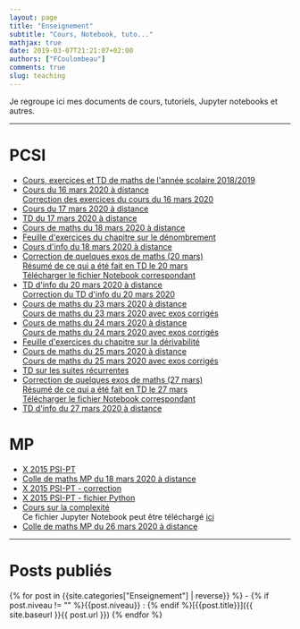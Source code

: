 ```yaml
---
layout: page
title: "Enseignement"
subtitle: "Cours, Notebook, tuto..."
mathjax: true
date: 2019-03-07T21:21:07+02:00
authors: ["FCoulombeau"]
comments: true
slug: teaching
---
```


Je regroupe ici mes documents de cours, tutoriels, Jupyter notebooks et autres.

---

# PCSI

- [Cours, exercices et TD de maths de l'année scolaire 2018/2019](https://fcoulombeau.github.io/cours/PCSI-2018.pdf)
- [Cours du 16 mars 2020 à distance](https://fcoulombeau.github.io/cours/PCSI-Cours-16032020.pdf)  
  [Correction des exercices du cours du 16 mars 2020](https://fcoulombeau.github.io/cours/PCSI-Cor-16032020.pdf)
- [Cours du 17 mars 2020 à distance](https://fcoulombeau.github.io/cours/PCSI-Cours-17032020.pdf)
- [TD du 17 mars 2020 à distance](https://fcoulombeau.github.io/cours/PCSI-TD-17032020.pdf)
- [Cours de maths du 18 mars 2020 à distance](https://fcoulombeau.github.io/cours/PCSI-CoursCor-18032020.pdf)
- [Feuille d'exercices du chapitre sur le dénombrement](https://fcoulombeau.github.io/cours/PCSI-Exo-18032020.pdf)
- [Cours d'info du 18 mars 2020 à distance](https://fcoulombeau.github.io/cours/PCSI-Info-18032020.pdf)
- [Correction de quelques exos de maths (20 mars)](https://fcoulombeau.github.io/cours/PCSI-CoursCor-20032020.pdf)  
  [Résumé de ce qui a été fait en TD le 20 mars](https://nbviewer.jupyter.org/urls/fcoulombeau.github.io/cours/Cours-Maths-20032020.ipynb)  
  [Télécharger le fichier Notebook correspondant](https://fcoulombeau.github.io/cours/Cours-Maths-20032020.ipynb)
- [TD d'info du 20 mars 2020 à distance](https://fcoulombeau.github.io/cours/PCSI-Info-20032020.pdf)  
  [Correction du TD d'info du 20 mars 2020](https://fcoulombeau.github.io/cours/PCSI-InfoCor-20032020.pdf)
- [Cours de maths du 23 mars 2020 à distance](https://fcoulombeau.github.io/cours/PCSI-Cours-23032020.pdf)  
  [Cours de maths du 23 mars 2020 avec exos corrigés](https://fcoulombeau.github.io/cours/PCSI-CoursCor-23032020.pdf)
- [Cours de maths du 24 mars 2020 à distance](https://fcoulombeau.github.io/cours/PCSI-Cours-24032020.pdf)  
  [Cours de maths du 24 mars 2020 avec exos corrigés](https://fcoulombeau.github.io/cours/PCSI-CoursCor-24032020.pdf)
- [Feuille d'exercices du chapitre sur la dérivabilité](https://fcoulombeau.github.io/cours/PCSI-Exo-24032020.pdf)
- [Cours de maths du 25 mars 2020 à distance](https://fcoulombeau.github.io/cours/PCSI-Cours-25032020.pdf)  
  [Cours de maths du 25 mars 2020 avec exos corrigés](https://fcoulombeau.github.io/cours/PCSI-CoursCor-25032020.pdf)
- [TD sur les suites récurrentes](https://fcoulombeau.github.io/cours/PCSI-TD-25032020.pdf)
- [Correction de quelques exos de maths (27 mars)](https://fcoulombeau.github.io/cours/PCSI-ExoCor-27032020.pdf)  
  [Résumé de ce qui a été fait en TD le 27 mars](https://nbviewer.jupyter.org/urls/fcoulombeau.github.io/cours/Cours-Maths-27032020.ipynb)  
  [Télécharger le fichier Notebook correspondant](https://fcoulombeau.github.io/cours/Cours-Maths-27032020.ipynb)
- [TD d'info du 27 mars 2020 à distance](https://fcoulombeau.github.io/cours/PCSI-Info-27032020.pdf)  

# MP

- [X 2015 PSI-PT](https://fcoulombeau.github.io/cours/X2015-PT-PSI.pdf)
- [Colle de maths MP du 18 mars 2020 à distance](https://fcoulombeau.github.io/cours/MP-Colle-18032020.pdf)
- [X 2015 PSI-PT - correction](https://fcoulombeau.github.io/cours/X2015-PT-PSIc.pdf)
- [X 2015 PSI-PT - fichier Python](https://fcoulombeau.github.io/cours/X2015-PT-PSI.py)
- [Cours sur la complexité](https://nbviewer.jupyter.org/urls/fcoulombeau.github.io/cours/Cours-Info-23032020.ipynb)  
  Ce fichier Jupyter Notebook peut être téléchargé [ici](https://fcoulombeau.github.io/cours/Cours-Info-23032020.ipynb)
- [Colle de maths MP du 26 mars 2020 à distance](https://fcoulombeau.github.io/cours/MP-Colle-25032020.pdf)

---

# Posts publiés

{% for post in {{site.categories["Enseignement"] | reverse}} %} - {% if post.niveau != "" %}{{post.niveau}} : {% endif %}[{{post.title}}]({{ site.baseurl }}{{ post.url }})
{% endfor %}